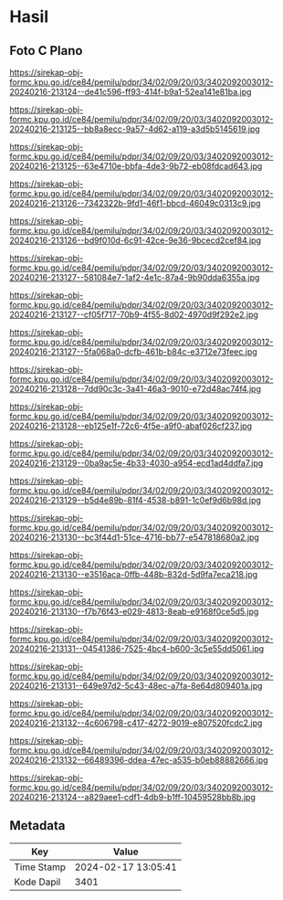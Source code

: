 # Hasil

## Foto C Plano

https://sirekap-obj-formc.kpu.go.id/ce84/pemilu/pdpr/34/02/09/20/03/3402092003012-20240216-213124--de41c596-ff93-414f-b9a1-52ea141e81ba.jpg

https://sirekap-obj-formc.kpu.go.id/ce84/pemilu/pdpr/34/02/09/20/03/3402092003012-20240216-213125--bb8a8ecc-9a57-4d62-a119-a3d5b5145619.jpg

https://sirekap-obj-formc.kpu.go.id/ce84/pemilu/pdpr/34/02/09/20/03/3402092003012-20240216-213125--63e4710e-bbfa-4de3-9b72-eb08fdcad643.jpg

https://sirekap-obj-formc.kpu.go.id/ce84/pemilu/pdpr/34/02/09/20/03/3402092003012-20240216-213126--7342322b-9fd1-46f1-bbcd-46049c0313c9.jpg

https://sirekap-obj-formc.kpu.go.id/ce84/pemilu/pdpr/34/02/09/20/03/3402092003012-20240216-213126--bd9f010d-6c91-42ce-9e36-9bcecd2cef84.jpg

https://sirekap-obj-formc.kpu.go.id/ce84/pemilu/pdpr/34/02/09/20/03/3402092003012-20240216-213127--581084e7-1af2-4e1c-87a4-9b90dda6355a.jpg

https://sirekap-obj-formc.kpu.go.id/ce84/pemilu/pdpr/34/02/09/20/03/3402092003012-20240216-213127--cf05f717-70b9-4f55-8d02-4970d9f292e2.jpg

https://sirekap-obj-formc.kpu.go.id/ce84/pemilu/pdpr/34/02/09/20/03/3402092003012-20240216-213127--5fa068a0-dcfb-461b-b84c-e3712e73feec.jpg

https://sirekap-obj-formc.kpu.go.id/ce84/pemilu/pdpr/34/02/09/20/03/3402092003012-20240216-213128--7dd90c3c-3a41-46a3-9010-e72d48ac74f4.jpg

https://sirekap-obj-formc.kpu.go.id/ce84/pemilu/pdpr/34/02/09/20/03/3402092003012-20240216-213128--eb125e1f-72c6-4f5e-a9f0-abaf026cf237.jpg

https://sirekap-obj-formc.kpu.go.id/ce84/pemilu/pdpr/34/02/09/20/03/3402092003012-20240216-213129--0ba9ac5e-4b33-4030-a954-ecd1ad4ddfa7.jpg

https://sirekap-obj-formc.kpu.go.id/ce84/pemilu/pdpr/34/02/09/20/03/3402092003012-20240216-213129--b5d4e89b-81f4-4538-b891-1c0ef9d6b98d.jpg

https://sirekap-obj-formc.kpu.go.id/ce84/pemilu/pdpr/34/02/09/20/03/3402092003012-20240216-213130--bc3f44d1-51ce-4716-bb77-e547818680a2.jpg

https://sirekap-obj-formc.kpu.go.id/ce84/pemilu/pdpr/34/02/09/20/03/3402092003012-20240216-213130--e3516aca-0ffb-448b-832d-5d9fa7eca218.jpg

https://sirekap-obj-formc.kpu.go.id/ce84/pemilu/pdpr/34/02/09/20/03/3402092003012-20240216-213130--f7b76f43-e029-4813-8eab-e9168f0ce5d5.jpg

https://sirekap-obj-formc.kpu.go.id/ce84/pemilu/pdpr/34/02/09/20/03/3402092003012-20240216-213131--04541386-7525-4bc4-b600-3c5e55dd5061.jpg

https://sirekap-obj-formc.kpu.go.id/ce84/pemilu/pdpr/34/02/09/20/03/3402092003012-20240216-213131--649e97d2-5c43-48ec-a7fa-8e64d809401a.jpg

https://sirekap-obj-formc.kpu.go.id/ce84/pemilu/pdpr/34/02/09/20/03/3402092003012-20240216-213132--4c606798-c417-4272-9019-e807520fcdc2.jpg

https://sirekap-obj-formc.kpu.go.id/ce84/pemilu/pdpr/34/02/09/20/03/3402092003012-20240216-213132--66489396-ddea-47ec-a535-b0eb88882666.jpg

https://sirekap-obj-formc.kpu.go.id/ce84/pemilu/pdpr/34/02/09/20/03/3402092003012-20240216-213124--a829aee1-cdf1-4db9-b1ff-10459528bb8b.jpg


## Metadata

| Key        | Value               |
| ---------- | ------------------- |
| Time Stamp | 2024-02-17 13:05:41 |
| Kode Dapil | 3401                |



